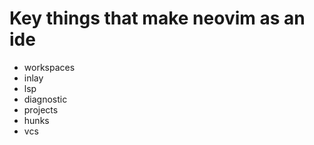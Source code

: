# Key things that make neovim as an ide

- workspaces
- inlay
- lsp
- diagnostic
- projects
- hunks
- vcs

